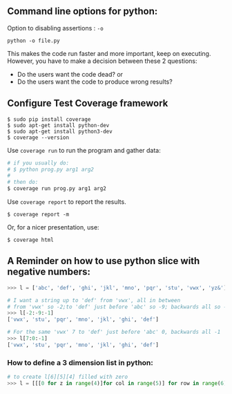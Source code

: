 ## Command line options for python:

Option to disabling assertions : `-o`
```
python -o file.py
```
This makes the code run faster and more important, keep on executing.
However, you have to make a decision between these 2 questions:
- Do the users want the code dead? or
- Do the users want the code to produce wrong results?

## Configure Test Coverage framework

```
$ sudo pip install coverage
$ sudo apt-get install python-dev
$ sudo apt-get install python3-dev
$ coverage --version
```
Use `coverage run` to run the program and gather data:
```bash
# if you usually do:
# $ python prog.py arg1 arg2
#
# then do:
$ coverage run prog.py arg1 arg2
```
Use `coverage report` to report the results.
```
$ coverage report -m
```
Or, for a nicer presentation, use:
```
$ coverage html
```

## A Reminder on how to use python slice with negative numbers:
```python
>>> l = ['abc', 'def', 'ghi', 'jkl', 'mno', 'pqr', 'stu', 'vwx', 'yz&']

# I want a string up to 'def' from 'vwx', all in between
# from 'vwx' so -2;to 'def' just before 'abc' so -9; backwards all so -1.
>>> l[-2:-9:-1]
['vwx', 'stu', 'pqr', 'mno', 'jkl', 'ghi', 'def']

# For the same 'vwx' 7 to 'def' just before 'abc' 0, backwards all -1
>>> l[7:0:-1]
['vwx', 'stu', 'pqr', 'mno', 'jkl', 'ghi', 'def']
```

### How to define a 3 dimension list in python:
```python
# to create l[6][5][4] filled with zero
>>> l = [[[0 for z in range(4)]for col in range(5)] for row in range(6)]
```

